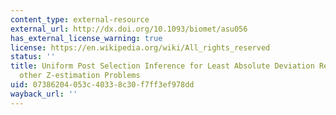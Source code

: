 ```yaml
---
content_type: external-resource
external_url: http://dx.doi.org/10.1093/biomet/asu056
has_external_license_warning: true
license: https://en.wikipedia.org/wiki/All_rights_reserved
status: ''
title: Uniform Post Selection Inference for Least Absolute Deviation Regression and
  other Z-estimation Problems
uid: 07386204-053c-4033-8c30-f7ff3ef978dd
wayback_url: ''
---
```

